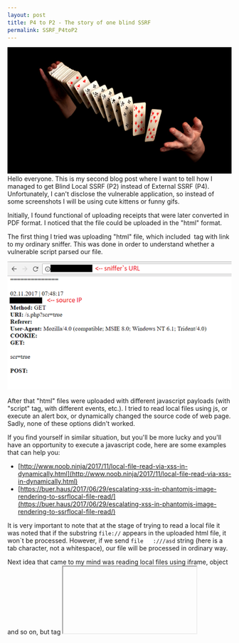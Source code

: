 ```yaml
---
layout: post
title: P4 to P2 - The story of one blind SSRF
permalink: SSRF_P4toP2
---
```


<div style="text-align:center"><img src = "/public/CardTrick.jpg"/></div>
Hello everyone. This is my second blog post where I want to tell how I managed to get Blind Local SSRF (P2) instead of External SSRF (P4). Unfortunately, I can't disclose the vulnerable application, so instead of some screenshots I will be using cute kittens or funny gifs.



<!--more-->

Initially, I found functional of uploading receipts that were later converted in PDF format. I noticed that the file could be uploaded in the "html" format. 

The first thing I tried was uploading "html" file, which included <img> tag with link to my ordinary sniffer. This was done in order to understand whether a vulnerable script parsed our file.

<div style="text-align:center">
    <a href="/public/SnifferScreen.png" data-fancybox data-toolbar="false" data-small-btn="true">
        <img src = "/public/SnifferScreen_s.png"/>
    </a>
</div>

After that "html" files were uploaded with different javascript payloads (with "script" tag, with different events, etc.). I tried to read local files using js, or execute an alert box, or dynamically changed the source code of web page. Sadly, none of these options didn't worked.

If you find yourself in similar situation, but you'll be more lucky and you'll have an opportunity to execute a javascript code, here are some examples that can help you:
* [http://www.noob.ninja/2017/11/local-file-read-via-xss-in-dynamically.html](http://www.noob.ninja/2017/11/local-file-read-via-xss-in-dynamically.html)
* [https://buer.haus/2017/06/29/escalating-xss-in-phantomjs-image-rendering-to-ssrflocal-file-read/](https://buer.haus/2017/06/29/escalating-xss-in-phantomjs-image-rendering-to-ssrflocal-file-read/)

It is very important to note that at the stage of trying to read a local file it was noted that if the substring ```file://``` appears in the uploaded html file, it won\`t be processed. However, if we send ```file	:///asd``` string (here is a tab character, not a whitespace), our file will be processed in ordinary way.

Next idea that came to my mind was reading local files using iframe, object and so on, but tag <iframe> was completely blocked and html didn't processed in any ways, and tag <object> simply didn't read the local file.

<div style="text-align:center"><img src = "/public/Sadly.png"/></div>

In contemporary browsers, you can read local files using object, iframe or embed tags. For example:
* ```<object width="400" height="400" data="file://c:/windows/win.ini"></object>```
* ```<iframe src="file:///C:/Windows/win.ini" width="400" height="400">```
* ```<embed src="file://c:/windows/win.ini" width="400" height="400">```

<a href="/public/ObjectRead.png" data-fancybox data-toolbar="false" data-small-btn="true">
    ![alt text](/public/ObjectRead_s.png "Read win.ini")
</a>

None of the methods I tried didn't worked, but it seemed to me that I could achieve more than just a simple External SSRF. Then I remembered about [@BugBountyHQ](https://twitter.com/BugBountyHQ) [tweet](https://twitter.com/BugBountyHQ/status/868242771617792000) and decided to try to include existed local image via img tag. But, what kind of picture on a 100 percent exists on the web server? Remembering about type of the user-agent ```Mozilla/4.0 (compatible; MSIE 8.0; Windows NT 6.1; Trident/4.0)``` which probably means that it was header of the Internet Explorer. I found the image that exist on the web server by default with this browser - ```C:\Program Files\Internet Explorer\images\bing.ico``` and tried to include it (don't forget about using 'file://').

Finally, I've got a payload: ```<img src="file	:///C:\Program Files\Internet Explorer\images\bing.ico">```

<a href="/public/BingIMage.png" data-fancybox data-toolbar="false" data-small-btn="true">
![alt text](/public/BingIMage_s.png "Bing Image")
</a>

In the result, we successfully bypassed the filter and changed the priority from P4 to P2.

<div style="text-align:center"><img src = "/public/Woow.gif"/></div>